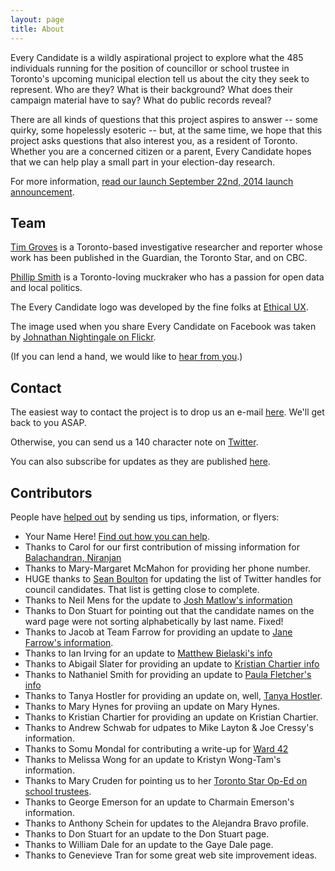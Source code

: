 ```yaml
---
layout: page
title: About
---
```


Every Candidate is a wildly aspirational project to explore what the 485 individuals running for the position of councillor or school trustee in Toronto's upcoming municipal election tell us about the city they seek to represent. Who are they? What is their background? What does their campaign material have to say? What do public records reveal?

There are all kinds of questions that this project aspires to answer -- some quirky, some hopelessly esoteric -- but, at the same time, we hope that this project asks questions that also interest you, as a resident of Toronto. Whether you are a concerned citizen or a parent, Every Candidate hopes that we can help play a small part in your election-day research.

For more information, [read our launch September 22nd, 2014 launch announcement](/2014/09/22/introducing-everycandidate-toronto/).

<h2 id="team">Team</h2>

[Tim Groves](https://twitter.com/timmgroves) is a Toronto-based investigative researcher and reporter whose work has been published in the Guardian, the Toronto Star, and on CBC. 

[Phillip Smith](https://twitter.com/phillipadsmith) is a Toronto-loving muckraker who has a passion for open data and local politics.

The Every Candidate logo was developed by the fine folks at [Ethical UX](http://ethicalux.com/).

The image used when you share Every Candidate on Facebook was taken by [Johnathan Nightingale on Flickr](https://www.flickr.com/photos/johnath/6876795286/in/photolist-dkJyJo-Kx33L-bF7TSB-a1tTAu-9zDhKF-oncwQ-btFnDY-7dEjM).

(If you can lend a hand, we would like to <a href="mailto:everycandidate@gmail.com">hear from you</a>.)

<h2 id="contact">Contact</h2>

The easiest way to contact the project is to drop us an e-mail <a href="mailto:everycandidate@gmail.com">here</a>. We'll get back to you ASAP.

Otherwise, you can send us a 140 character note on [Twitter](https://twitter.com/EveryCandidate).

You can also subscribe for updates as they are published [here](http://eepurl.com/3PqEv).

<h2 id="contributors">Contributors</h2>

People have [helped out](/get-involved) by sending us tips, information, or flyers:

* Your Name Here! [Find out how you can help](/get-involved).
* Thanks to Carol for our first contribution of missing information for [Balachandran, Niranjan](http://everycandidate.org/toronto-city-council/niranjan-balachandran-1998/)
* Thanks to Mary-Margaret McMahon for providing her phone number.
* HUGE thanks to [Sean Boulton](https://twitter.com/sboulton) for updating the list of Twitter handles for council candidates. That list is getting close to complete.
* Thanks to Neil Mens for the update to [Josh Matlow's information](/toronto-city-council/josh-matlow-1952/)
* Thanks to Don Stuart for pointing out that the candidate names on the ward page were not sorting alphabetically by last name. Fixed!
* Thanks to Jacob at Team Farrow for providing an update to [Jane Farrow's information](/toronto-city-council/jane-farrow-2166/).
* Thanks to Ian Irving for an update to [Matthew Bielaski's info](/toronto-city-council/matthew-bielaski-2410/)
* Thanks to Abigail Slater for providing an update to [Kristian Chartier info](/toronto-school-board/kristian-chartier-2473/)
* Thanks to Nathaniel Smith for providing an update to [Paula Fletcher's info](/toronto-city-council/paula-fletcher-2279/)
* Thanks to Tanya Hostler for providing an update on, well, [Tanya Hostler](/toronto-city-council/tanya-hostler-2421/).
* Thanks to Mary Hynes for proviing an update on Mary Hynes.
* Thanks to Kristian Chartier for providing an update on Kristian Chartier.
* Thanks to Andrew Schwab for udpates to Mike Layton & Joe Cressy's information.
* Thanks to Somu Mondal for contributing a write-up for [Ward 42](/toronto-ward/scarborough-rouge-river-42/)
* Thanks to Melissa Wong for an update to Kristyn Wong-Tam's information.
* Thanks to Mary Cruden for pointing us to her [Toronto Star Op-Ed on school trustees](http://www.thestar.com/opinion/commentary/2014/09/19/theres_no_excuse_for_ignoring_school_board_election.html).
* Thanks to George Emerson for an update to Charmain Emerson's information.
* Thanks to Anthony Schein for updates to the Alejandra Bravo profile.
* Thanks to Don Stuart for an update to the Don Stuart page.
* Thanks to William Dale for an update to the Gaye Dale page.
* Thanks to Genevieve Tran for some great web site improvement ideas.

